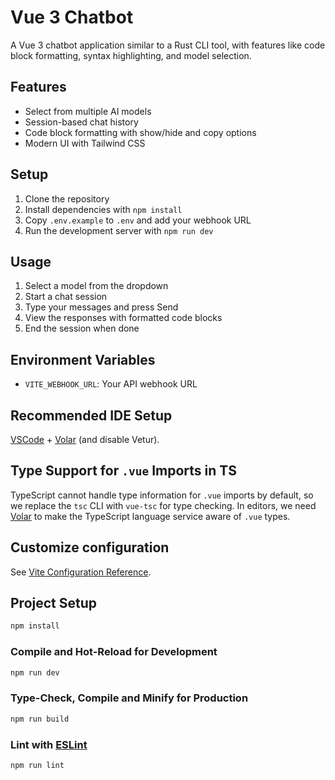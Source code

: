 # Vue 3 Chatbot

A Vue 3 chatbot application similar to a Rust CLI tool, with features like code block formatting, syntax highlighting, and model selection.

## Features

- Select from multiple AI models
- Session-based chat history
- Code block formatting with show/hide and copy options
- Modern UI with Tailwind CSS

## Setup

1. Clone the repository
2. Install dependencies with `npm install`
3. Copy `.env.example` to `.env` and add your webhook URL
4. Run the development server with `npm run dev`

## Usage

1. Select a model from the dropdown
2. Start a chat session
3. Type your messages and press Send
4. View the responses with formatted code blocks
5. End the session when done

## Environment Variables

- `VITE_WEBHOOK_URL`: Your API webhook URL

## Recommended IDE Setup

[VSCode](https://code.visualstudio.com/) + [Volar](https://marketplace.visualstudio.com/items?itemName=Vue.volar) (and disable Vetur).

## Type Support for `.vue` Imports in TS

TypeScript cannot handle type information for `.vue` imports by default, so we replace the `tsc` CLI with `vue-tsc` for type checking. In editors, we need [Volar](https://marketplace.visualstudio.com/items?itemName=Vue.volar) to make the TypeScript language service aware of `.vue` types.

## Customize configuration

See [Vite Configuration Reference](https://vite.dev/config/).

## Project Setup

```sh
npm install
```

### Compile and Hot-Reload for Development

```sh
npm run dev
```

### Type-Check, Compile and Minify for Production

```sh
npm run build
```

### Lint with [ESLint](https://eslint.org/)

```sh
npm run lint
```
